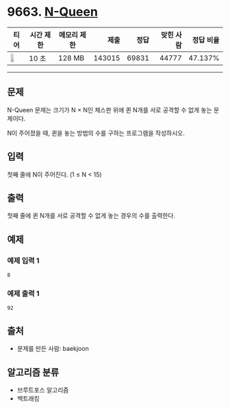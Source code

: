 # 9663. [N-Queen](https://www.acmicpc.net/problem/9663)

| 티어 | 시간 제한 | 메모리 제한 | 제출 | 정답 | 맞힌 사람 | 정답 비율 |
|---|---|---|---:|---:|---:|---:|
| <img src="https://static.solved.ac/tier_small/12.svg" width="50%" /> | 10 초 | 128 MB | 143015 | 69831 | 44777 | 47.137% |

---

## 문제

N-Queen 문제는 크기가 N × N인 체스판 위에 퀸 N개를 서로 공격할 수 없게 놓는 문제이다.

N이 주어졌을 때, 퀸을 놓는 방법의 수를 구하는 프로그램을 작성하시오.

## 입력

첫째 줄에 N이 주어진다. (1 ≤ N < 15)

## 출력

첫째 줄에 퀸 N개를 서로 공격할 수 없게 놓는 경우의 수를 출력한다.

## 예제

### 예제 입력 1

```
8
```

### 예제 출력 1

```
92
```

## 출처

- 문제를 만든 사람: baekjoon

## 알고리즘 분류

- 브루트포스 알고리즘
- 백트래킹

